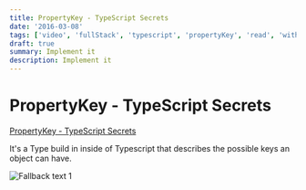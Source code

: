 ```yaml
---
title: PropertyKey - TypeScript Secrets
date: '2016-03-08'
tags: ['video', 'fullStack', 'typescript', 'propertyKey', 'read', 'withResume']
draft: true
summary: Implement it
description: Implement it
---
```


# PropertyKey - TypeScript Secrets

[PropertyKey - TypeScript Secrets](https://www.youtube.com/watch?v=AV5vwKymd4Y&ab_channel=BasaratCodes)

It's a Type build in inside of Typescript that describes the possible keys an object can have.

![Fallback text 1](/static/assets/pasted-image-20221008123041.png)